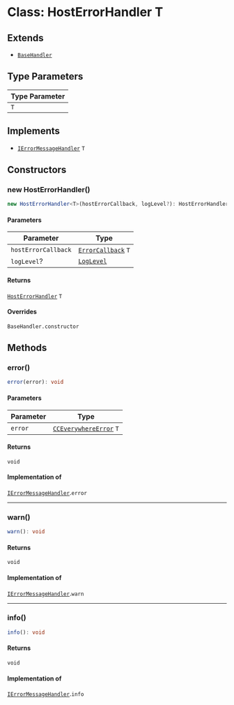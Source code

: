 # Class: HostErrorHandler T

## Extends

- [`BaseHandler`](../../BaseHandler/classes/base-handler.md)

## Type Parameters

| Type Parameter |
| ------ |
| `T` |

## Implements

- [`IErrorMessageHandler`](../../../IErrorMessageHandler/interfaces/i-error-message-handler.md) `T`

## Constructors

### new HostErrorHandler()

```ts
new HostErrorHandler<T>(hostErrorCallback, logLevel?): HostErrorHandler<T>
```

#### Parameters

| Parameter | Type |
| ------ | ------ |
| `hostErrorCallback` | [`ErrorCallback`](../../../CCEverywhereError.types/type-aliases/error-callback.md) `T` |
| `logLevel`? | [`LogLevel`](../../../CCEverywhereError.types/enumerations/log-level.md) |

#### Returns

[`HostErrorHandler`](host-error-handler.md) `T`

#### Overrides

`BaseHandler.constructor`

## Methods

### error()

```ts
error(error): void
```

#### Parameters

| Parameter | Type |
| ------ | ------ |
| `error` | [`CCEverywhereError`](../../../CCEverywhereError/classes/cc-everywhere-error.md) `T` |

#### Returns

`void`

#### Implementation of

[`IErrorMessageHandler`](../../../IErrorMessageHandler/interfaces/i-error-message-handler.md).`error`

<hr />

### warn()

```ts
warn(): void
```

#### Returns

`void`

#### Implementation of

[`IErrorMessageHandler`](../../../IErrorMessageHandler/interfaces/i-error-message-handler.md).`warn`

<hr />

### info()

```ts
info(): void
```

#### Returns

`void`

#### Implementation of

[`IErrorMessageHandler`](../../../IErrorMessageHandler/interfaces/i-error-message-handler.md).`info`
